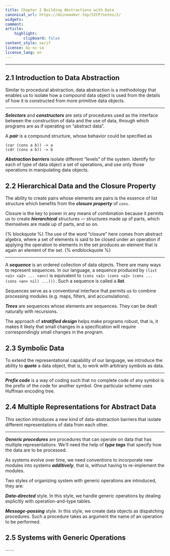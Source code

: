 ```yaml
---
title: Chapter 2 Building Abstractions with Data
canonical_url: https://duinomaker.top/SICP/notes/2/
widgets:
comment:
article:
    highlight:
        clipboard: false
content_style: serif
license: by-nc-sa
license_lang: en
---
```


---

## 2.1 Introduction to Data Abstraction

<div class="foreword">

Similar to procedural abstraction, data abstraction is a methodology that enables us to isolate how a compound data object is used from the details of how it is constructed from more primitive data objects.
</div>

---

***Selectors*** and ***constructors*** are sets of procedures used as the interface between the construction of data and the use of data, through which programs are as if operating on “abstract data”.

A ***pair*** is a compound structure, whose behavior could be specified as

    (car (cons a b)) -> a
    (cdr (cons a b)) -> b

<!-- Procedural representations of data will play a central role in our programming repertoire. This style of programming is often called ***message passing***, and in Chapter 3 it will be used as a basic tool to address the issues of modeling and simulation. -->

***Abstraction barriers*** isolate different “levels” of the system. Identify for each of type of data object a set of operations, and use only those operations in manipulating data objects.

## 2.2 Hierarchical Data and the Closure Property

<div class="foreword has-mb-5">

The ability to create pairs whose elements are pairs is the essence of list structure which benefits from the <strong><em>closure property</em></strong> of <code>cons</code>&hairsp;.

Closure is the key to power in any means of combination because it permits us to create <strong><em>hierarchical</em></strong> structures — structures made up of parts, which themselves are made up of parts, and so on.
</div>

{% blockquote %}
The use of the word “closure” here comes from abstract algebra, where a set of elements is said to be closed under an operation if applying the operation to elements in the set produces an element that is again an element of the set.
{% endblockquote %}

---

A ***sequence*** is an ordered collection of data objects. There are many ways to represent sequences. In our language, a sequence produced by `(list <a1> <a2> ... <an>)` is equivalent to `(cons <a1> (cons <a2> (cons ... (cons <an> nil) ...)))`&hairsp;. Such a sequence is called a ***list***.

Sequences serve as a conventional interface that permits us to combine processing modules (e.g. maps, filters, and accumulations).

***Trees*** are sequences whose elements are sequences. They can be dealt naturally with recursions.

The approach of ***stratified design*** helps make programs robust, that is, it makes it likely that small changes in a specification will require correspondingly small changes in the program.

## 2.3 Symbolic Data

<div class="foreword">

To extend the representational capability of our language, we introduce the ability to ***quote*** a data object, that is, to work with arbitrary symbols as data.
</div>

---

***Prefix code*** is a way of coding such that no complete code of any symbol is the prefix of the code for another symbol. One particular scheme uses Huffman encoding tree.

## 2.4 Multiple Representations for Abstract Data

<div class="foreword">

This section introduces a new kind of data-abstraction barriers that isolate different representations of data from each other.
</div>

---

***Generic procedures*** are procedures that can operate on data that has multiple representations. We'll need the help of ***type tags*** that specify how the data are to be processed.

As systems evolve over time, we need conventions to incorporate new modules into systems ***additively***, that is, without having to re-implement the modules.

Two styles of organizing system with generic operations are introduced, they are:

***Data-directed*** style. In this style, we handle generic operations by dealing explicitly with operation-and-type tables.

***Message-passing*** style. In this style, we create data objects as dispatching procedures. Such a procedure takes as argument the name of an operation to be performed.

## 2.5 Systems with Generic Operations

$\cdots\cdots$